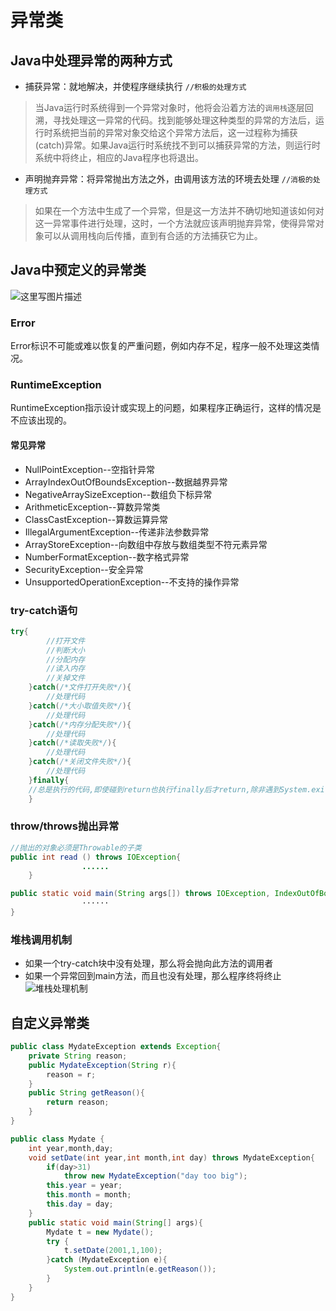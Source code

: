 # 异常类

## Java中处理异常的两种方式
* 捕获异常：就地解决，并使程序继续执行 `//积极的处理方式`
>当Java运行时系统得到一个异常对象时，他将会沿着方法的`调用栈`逐层回溯，寻找处理这一异常的代码。找到能够处理这种类型的异常的方法后，运行时系统把当前的异常对象交给这个异常方法后，这一过程称为捕获(catch)异常。如果Java运行时系统找不到可以捕获异常的方法，则运行时系统中将终止，相应的Java程序也将退出。
* 声明抛弃异常：将异常抛出方法之外，由调用该方法的环境去处理 `//消极的处理方式`
>如果在一个方法中生成了一个异常，但是这一方法并不确切地知道该如何对这一异常事件进行处理，这时，一个方法就应该声明抛弃异常，使得异常对象可以从调用栈向后传播，直到有合适的方法捕获它为止。
## Java中预定义的异常类
![这里写图片描述](http://img.blog.csdn.net/20170323190427885?watermark/2/text/aHR0cDovL2Jsb2cuY3Nkbi5uZXQvSm9raTIzMw==/font/5a6L5L2T/fontsize/400/fill/I0JBQkFCMA==/dissolve/70/gravity/SouthEast)
### Error
Error标识不可能或难以恢复的严重问题，例如内存不足，程序一般不处理这类情况。
### RuntimeException
RuntimeException指示设计或实现上的问题，如果程序正确运行，这样的情况是不应该出现的。
#### 常见异常
* NullPointException--空指针异常
* ArrayIndexOutOfBoundsException--数据越界异常
* NegativeArraySizeException--数组负下标异常
* ArithmeticException--算数异常类
* ClassCastException--算数运算异常
* IllegalArgumentException--传递非法参数异常
* ArrayStoreException--向数组中存放与数组类型不符元素异常
* NumberFormatException--数字格式异常
* SecurityException--安全异常
* UnsupportedOperationException--不支持的操作异常
### try-catch语句
```Java
try{
        //打开文件
        //判断大小
        //分配内存
        //读入内存
        //关掉文件
    }catch(/*文件打开失败*/){
        //处理代码
    }catch(/*大小取值失败*/){
        //处理代码
    }catch(/*内存分配失败*/){
        //处理代码
    }catch(/*读取失败*/){
        //处理代码
    }catch(/*关闭文件失败*/){
        //处理代码
    }finally{
    //总是执行的代码,即使碰到return也执行finally后才return,除非遇到System.exit()，程序会立刻退出  
    }
```
### throw/throws抛出异常
```Java
//抛出的对象必须是Throwable的子类
public int read () throws IOException{
                ......
    }

public static void main(String args[]) throws IOException, IndexOutOfBoundsException {
                ······
}
```
### 堆栈调用机制
* 如果一个try-catch块中没有处理，那么将会抛向此方法的调用者
* 如果一个异常回到main方法，而且也没有处理，那么程序终将终止
![堆栈处理机制](http://img.blog.csdn.net/20170323211705302?watermark/2/text/aHR0cDovL2Jsb2cuY3Nkbi5uZXQvSm9raTIzMw==/font/5a6L5L2T/fontsize/400/fill/I0JBQkFCMA==/dissolve/70/gravity/SouthEast)
## 自定义异常类
```Java
public class MydateException extends Exception{
    private String reason;
    public MydateException(String r){
        reason = r;
    }
    public String getReason(){
        return reason;
    }
}

public class Mydate {
    int year,month,day;
    void setDate(int year,int month,int day) throws MydateException{
        if(day>31)
            throw new MydateException("day too big");
        this.year = year;
        this.month = month;
        this.day = day;
    }
    public static void main(String[] args){
        Mydate t = new Mydate();
        try {
            t.setDate(2001,1,100);
        }catch (MydateException e){
            System.out.println(e.getReason());
        }
    }
}
```
